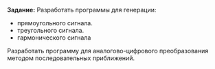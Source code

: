 **Задание:**
Разработать программы для генерации:

* прямоугольного сигнала.
* треугольного сигнала.
* гармонического сигнала

Разработать программу для аналогово-цифрового преобразования методом последовательных приближений.
